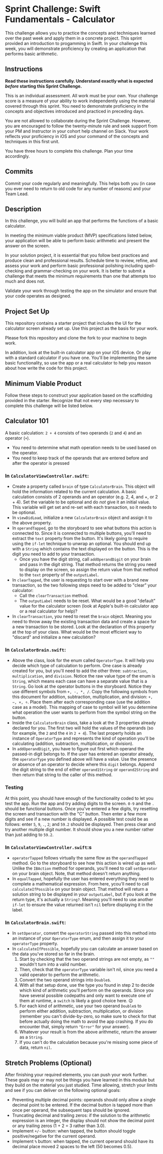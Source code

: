 # Sprint Challenge: Swift Fundamentals - Calculator

This challenge allows you to practice the concepts and techniques learned over the past week and apply them in a concrete project. This sprint provided an introduction to progamming in Swift. In your challenge this week, you will demonstrate proficiency by creating an application that performs basic arithmetic.

## Instructions

**Read these instructions carefully. Understand exactly what is expected _before_ starting this Sprint Challenge.**

This is an individual assessment. All work must be your own. Your challenge score is a measure of your ability to work independently using the material covered through this sprint. You need to demonstrate proficiency in the concepts and objectives introduced and practiced in preceding days.

You are not allowed to collaborate during the Sprint Challenge. However, you are encouraged to follow the twenty-minute rule and seek support from your PM and Instructor in your cohort help channel on Slack. Your work reflects your proficiency in iOS and your command of the concepts and techniques in this first unit.

You have three hours to complete this challenge. Plan your time accordingly.

## Commits

Commit your code regularly and meaningfully. This helps both you (in case you ever need to return to old code for any number of reasons) and your Team Lead.

## Description

In this challenge, you will build an app that performs the functions of a basic calculator.

In meeting the minimum viable product (MVP) specifications listed below, your application will be able to perform basic arithmetic and present the answer on the screen.

In your solution project, it is essential that you follow best practices and produce clean and professional results. Schedule time to review, refine, and assess your work and perform basic professional polishing including spell-checking and grammar-checking on your work. It is better to submit a challenge that meets the minimum requirements than one that attempts too much and does not.

Validate your work through testing the app on the simulator and ensure that your code operates as designed.

## Project Set Up

This repository contains a starter project that includes the UI for the calculator screen already set up. Use this project as the basis for your work.

Please fork this repository and clone the fork to your machine to begin work.

In addition, look at the built-in calculator app on your iOS device. Or play with a standard calculator if you have one. You'll be implementing the same basic functionality, so use the app or a real calculator to help you reason about how write the code for this project.

## Minimum Viable Product

Follow these steps to construct your application based on the scaffolding provided in the starter. Recognize that not every step necessary to complete this challenge will be listed below.

## Calculator 101

A basic calculation: `2 + 4` consists of two operands (`2` and `4`) and an operator (`+`). 

* You need to determine what math operation needs to be used based on the operator.
* You need to keep track of the operands that are entered before and after the operator is pressed

### In `CalculatorViewController.swift`:
* Create a property called `brain` of type `CalculatorBrain`. This object will hold the information related to the current calculation. A basic calculation consists of 2 operands and an operator (e.g. 2, 4, and +, or 2 + 4). Set the variable to be optional and do _not_ give it an initial value. This variable will get set and re-set with each transaction, so it needs to be optional.
* In `viewDidLoad`, initialize a new `CalculatorBrain` object and assign it to the above property.
* In `operandTapped`, go to the storyboard to see what buttons this action is connected to. Since it is connected to multiple buttons, you'll need to extract the `text` property from the button. It's likely going to require using the `if-let` technique to unwrap an optional. You should end up with a `String` which contains the text displayed on the button. This is the digit you need to add to your transaction.
    * Once you have the digit string, call `addOperandDigit` on your brain and pass in the digit string. That method returns the string you need to display on the screen, so assign the return value from that method to the `text` property of the `outputLabel`.
* In `clearTapped`, the user is requesting to start over with a brand new transaction, so the two following steps need to be added to "clear" your calculator:
    * Call the `clearTransaction` method.
    * The `outputLabel` needs to be reset. What would be a good "default" value for the calculator screen (look at Apple's built-in calculator app or a real calculator for help)?
* In `clearTransaction`, you need to reset the `brain` object. Meaning you need to throw away the existing transaction data and create a space for a new transaction to be stored. Look at the declaration of this property at the top of your class. What would be the most efficient way to "discard" and initialize a new calculation?

### In `CalculatorBrain.swift`:
* Above the class, look for the enum called `OperatorType`. It will help you decide which type of calculation to perform. One case is already created for you, but you'll need to add the other three: `subtraction`, `multiplication`, and `division`. Notice the raw value type of the enum is `String`, which means each case can have a separate value that is a `String`. Go look at the operator buttons in the storyboard. Notice they use different symbols from `+, -, *, /`. Copy the following symbols from this document for addition, subtraction, multiplication, and division: `+, −, ×, ÷`. Place them after each corresponding case (use the addition case as a model). This mapping of case to symbol will let you determine what operation the user wants to perform from the symbol string on the button.
* Inside the `CalculatorBrain` class, take a look at the 3 properties already declared for you. The first two will hold the values of the operands (so for example, the `2` and the `4` in `2 + 4`). The last property holds an instance of `OperatorType` and represents the kind of operation you'll be calculating (addition, subtraction, multiplication, or division).
* In `addOperandDigit`, you have to figure out first which operand the passed-in digit belongs to. If the user has entered an operator already, the `operatorType` you defined above will have a value. Use the presence or absence of an operator to decide where this `digit` belongs. Append the digit string to the end of either `operand1String` or `operand2String` and then return that string to the caller of this method.

### Testing
At this point, you should have enough of the functionality coded to let you test the app. Run the app and try adding digits to the screen. `0-9` and the `.` should be functional buttons. Once you've entered a few digits, try resetting the screen and transaction with the "C" button. Then enter a few more digits and see if a new number is displayed. A possible test could be as follows: enter `5`, `9`, `.`, `2`; and `59.2` should be displayed. Then press clear and try another multiple digit number. It should show you a new number rather than just adding to `59.2`.

### In `CalculatorViewController.swift`:s
* `operatorTapped` follows virtually the same flow as the `operandTapped` method. Go to the storyboard to see how this action is wired up as well. Unlike the `IBAction` method for operands, you'll need to call `setOperator` on your brain object. Note, that method doesn't return anything.
* In `equalTapped`, hopefully the user has entered everything they need to complete a mathematical expression. From here, ycou'll need to call `calculateIfPossible` on your brain object. That method will return a solution string to be displayed in your `outputLabel`, but if you look at the return type, it's actually a `String?`. Meaning you'll need to use another `if-let` to ensure the value returned isn't `nil` before displaying it in the label.

### In `CalculatorBrain.swift`:
* In `setOperator`, convert the `operatorString` passed into this method into an instance of your `OperatorType` enum, and then assign it to your `operatorType` property.
* In `calculateIfPossible`, hopefully you can calculate an answer based on the data you've stored so far in the brain.
    1. Start by checking that the two operand strings are not empty, as `""` wouldn't turn into a valid number.
    2. Then, check that the `operatorType` variable isn't nil, since you need a valid operator to perform the arithmetic.
    3. Convert the two operand strings into `Double`s.
    4. With all that setup done, use the type you found in step 2 to decide which kind of arithmetic you'll perform on the operands. Since you have several possible codepaths and only want to execute one of them at runtime, a `switch` is likely a good choice here. 😉
    5. For each kind of arithmetic, use your two operand `Double`s to perform either addition, subtraction, multiplication, or division (remember you can't divide-by-zero, so make sure to check for that before actually doing the math to avoid the app crashing. If you do encounter that, simply return `"Error"` for your answer).
    6. Whatever your result is from the above arithmetic, return the answer as a `String`.
    7. If you can't do the calculation because you're missing some piece of data, return `nil`.

## Stretch Problems (Optional)

After finishing your required elements, you can push your work further. These goals may or may not be things you have learned in this module but they build on the material you just studied. Time allowing, stretch your limits and see if you can deliver on the following optional goals:

* Preventing multiple decimal points: operands should only allow a single decimal point to be entered. If the decimal button is tapped more than once per operand, the subsequent taps should be ignored.
* Truncating decimal and trailing zeros: if the solution to the arithmetic expression is an integer, the display should not show the decimal point or any trailing zeros (1 + 2 = 3 rather than 3.0).
* Implement `+/-` button: when tapped, the button should toggle positive/negative for the current operand.
* Implement `%` button: when tapped, the current operand should have its decimal place moved 2 spaces to the left (50 becomes 0.5).
